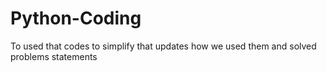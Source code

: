 # Python-Coding

To used that codes to simplify that updates how we used them and solved problems statements
